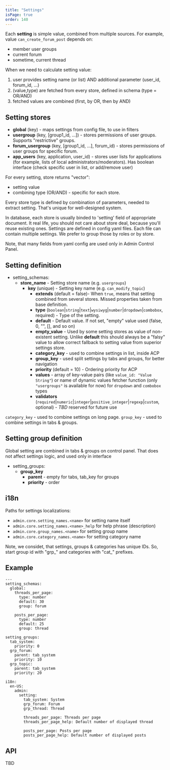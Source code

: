 ```yaml
---
title: "Settings"
isPage: true
order: 140
---
```


Each __setting__ is simple value, combined from multiple sources. For example,
value `can_create_forum_post` depends on:

* member user groups
* current forum
* sometime, current thread

When we need to calculate setting value:

1. user provides setting name (or list) AND additional parameter
   (user_id, forum_id, ...)
2. (value,type) are fetched from every store, defined in schema (type = OR/AND)
3. fetched values are combined (first, by OR, then by AND)


Setting stores
--------------

- __global__ (key) - maps settings from config file, to use in filters
- __usergroup__ (key, [group1_id, ...]) - stores permissions of user groups.
  Supports "restrictive" groups.
- __forum_usergroup__ (key, [group1_id, ...], forum_id) - stores permissions
  of user groups for specific forum.
- __app_users__ (key, application, user_id) - stores user lists for applications
  (for example, lists of local administrators/moderators). Has boolean interface
  (check specific user in list, or add/remove user)

For every setting, store returns "vector":

* setting value
* combining type (OR/AND) - specific for each store.

Every store type is defined by combination of parameters, needed to extract
setting. That's unique for well-designed system.

In database, each store is usually binded to 'setting' field of appropriate
document. It real life, you should not care about store deal, because you'll
reuse existing ones. Settings are defined in config yaml files. Each file can
contain multiple settings. We prefer to group those by roles or by store.

Note, that many fields from yaml config are used only in Admin Control Panel.

Setting definition
------------------

- setting_schemas:
  - **store_name** - Setting store name (e.g. `usergroups`)
    - **key** (unique) - Setting key name (e.g. `can_modify_topic`)
      - **extends** (default = false)- When `true`, means that setting combined
        from several stores. Missed properties taken from base definition.
      - **type**
        (`boolean`|`string`|`text`|`wysiwyg`|`number`|`dropdown`|`combobox`,
        required) - Type of the setting.
      - **default** - Default value. If not set, "empty" value used (false, 0, "", [], and so on)
      - **empty_value** - Used by some setting stores as value of non-existent setting.
        Unlike **default** this should always be a "falsy" value to allow correct fallback to
        setting value from superior settings store.
      - **category_key** - used to combine settings in list, inside ACP
      - **group_key** - used split settings by tabs and groups, for better navigation
      - **priority** (default = 10) - Ordering priority for ACP
      - **values** - array of key-value pairs (like `value_id: "Value String"`)
        or name of dynamic values fetcher function (only `"usergroups"` is
        available for now) for `dropdown` and `combobox` types
      - **validators**
        (`required`|`numeric`|`integer`|`positive_integer`|`regexp`|`custom`,
        optional) - *TBD* reserved for future use

`category_key` - used to combine settings on long page. `group_key` - used to combine
settings in tabs & groups.


Setting group definition
------------------------

Global setting are combined in tabs & groups on control panel. That does not affect
settings logic, and used only in interface

- setting_groups:
  - __group_key__
    - __parent__ - empty for tabs, tab_key for groups
    - __priority__ - order


i18n
----

Paths for settings localizations:

- `admin.core.setting_names.<name>` for setting name itself
- `admin.core.setting_names.<name>_help` for help phrase (description)
- `admin.core.group_names.<name>` for setting group name
- `admin.core.category_names.<name>` for setting category name

Note, we considet, that settings, groups & categories has unique IDs. So,
start group id with "grp_" and categories with "cat_" prefixes.


Example
-------


```
---
setting_schemas:
  global:
    threads_per_page:
      type: number
      default: 30
      group: forum

    posts_per_page:
      type: number
      default: 25
      group: thread

setting_groups:
  tab_system:
    priority: 0
  grp_forum:
    parent: tab_system
    priority: 10
  grp_topic:
    parent: tab_system
    priority: 20
```

```
i18n:
  en-US:
    admin:
      setting:
        tab_system: System
        grp_forum: Forum
        grp_thread: Thread

        threads_per_page: Threads per page
        threads_per_page_help: Default number of displayed thread 

        posts_per_page: Posts per page
        posts_per_page_help: Default number of displayed posts

```


API
---

TBD
